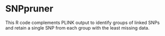 # SNPpruner
This R code complements PLINK output to identify groups of linked SNPs and retain a single SNP from each group with the least missing data.
